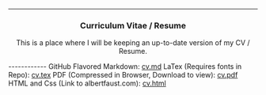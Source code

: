------------
<h3 align="center">
Curriculum Vitae / Resume

</h3>
<p align="center">
This is a place where I will be keeping an up-to-date version of my CV / Resume. 
</p>
------------ 
GitHub Flavored Markdown: <a href="https://github.com/AlbertFaust/hello-world/blob/master/Curriculum-Vitae/cv.md">cv.md</a>  
LaTex (Requires fonts in Repo): <a href="https://github.com/AlbertFaust/hello-world/blob/master/Curriculum-Vitae/cv.tex">cv.tex</a>  
PDF (Compressed in Browser, Download to view): <a href="https://github.com/AlbertFaust/hello-world/blob/master/Curriculum-Vitae/cv.pdf">cv.pdf</a>  
HTML and Css (Link to albertfaust.com): <a href="http://albertfaust.com/resume.html">cv.html</a>  
